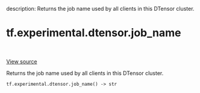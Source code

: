 description: Returns the job name used by all clients in this DTensor cluster.

<div itemscope itemtype="http://developers.google.com/ReferenceObject">
<meta itemprop="name" content="tf.experimental.dtensor.job_name" />
<meta itemprop="path" content="Stable" />
</div>

# tf.experimental.dtensor.job_name

<!-- Insert buttons and diff -->

<table class="tfo-notebook-buttons tfo-api nocontent" align="left">

</table>

<a target="_blank" class="external" href="/code/stable/tensorflow/dtensor/python/config.py">View source</a>



Returns the job name used by all clients in this DTensor cluster.


<pre class="devsite-click-to-copy prettyprint lang-py tfo-signature-link">
<code>tf.experimental.dtensor.job_name() -> str
</code></pre>



<!-- Placeholder for "Used in" -->
